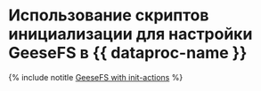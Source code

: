 # Использование скриптов инициализации для настройки GeeseFS в {{ dataproc-name }}

{% include notitle [GeeseFS with init-actions](../../_tutorials/dataplatform/data-proc-init-actions-geesefs.md) %}
